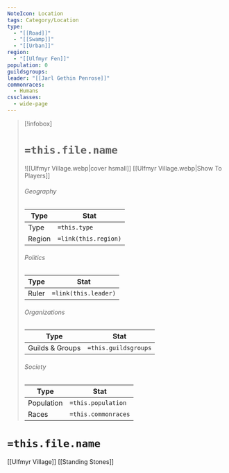 ```yaml
---
NoteIcon: Location
tags: Category/Location
type:
  - "[[Road]]"
  - "[[Swamp]]"
  - "[[Urban]]"
region:
  - "[[Ulfmyr Fen]]"
population: 0
guildsgroups:
leader: "[[Jarl Gethin Penrose]]"
commonraces:
  - Humans
cssclasses:
  - wide-page
---
```


> [!infobox]
> # `=this.file.name`
> ![[Ulfmyr Village.webp|cover hsmall]]
> [[Ulfmyr Village.webp|Show To Players]]
> ###### Geography
> Type |  Stat |
> ---|---|
> Type | `=this.type` |
> Region | `=link(this.region)` |
> ###### Politics
> Type |  Stat |
> ---|---|
> Ruler | `=link(this.leader)` |
> ###### Organizations
> Type |  Stat |
> ---|---|
> Guilds & Groups | `=this.guildsgroups` |
> ###### Society
> Type |  Stat |
> ---|---|
> Population | `=this.population` |
> Races | `=this.commonraces` |


# `=this.file.name`
[[Ulfmyr Village]]
[[Standing Stones]]
